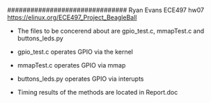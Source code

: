 ###############################
Ryan Evans
ECE497 hw07
https://elinux.org/ECE497_Project_BeagleBall

* The files to be concerend about are gpio_test.c, mmapTest.c and buttons_leds.py

* gpio_test.c operates GPIO via the kernel

* mmapTest.c operates GPIO via mmap

* buttons_leds.py operates GPIO via interupts

* Timing results of the methods are located in Report.doc
